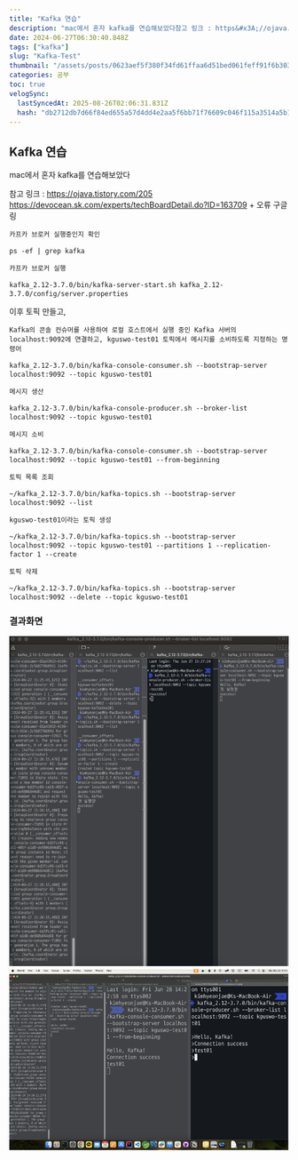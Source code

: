 ```yaml
---
title: "Kafka 연습"
description: "mac에서 혼자 kafka를 연습해보았다참고 링크 : https&#x3A;//ojava.tistory.com/205		  https&#x3A;//devocean.sk.com/experts/techBoardDetail.do?ID=163709          \+ 오류 구"
date: 2024-06-27T06:30:40.848Z
tags: ["kafka"]
slug: "Kafka-Test"
thumbnail: "/assets/posts/0623aef5f380f34fd61ffaa6d51bed061feff91f6b30372bc48dd4d585fd6873.PNG"
categories: 공부
toc: true
velogSync:
  lastSyncedAt: 2025-08-26T02:06:31.831Z
  hash: "db2712db7d66f84ed655a57d4dd4e2aa5f6bb71f76609c046f115a3514a5b1f9"
---
```


## Kafka 연습

mac에서 혼자 kafka를 연습해보았다

참고 링크 : https://ojava.tistory.com/205
		  https://devocean.sk.com/experts/techBoardDetail.do?ID=163709
          + 오류 구글링
          
`카프카 브로커 실행중인지 확인`
```          
ps -ef | grep kafka
```


`카프카 브로커 실행`
```
kafka_2.12-3.7.0/bin/kafka-server-start.sh kafka_2.12-3.7.0/config/server.properties
```

이후 토픽 만들고,


`Kafka의 콘솔 컨슈머를 사용하여 로컬 호스트에서 실행 중인 Kafka 서버의 localhost:9092에 연결하고, kguswo-test01 토픽에서 메시지를 소비하도록 지정하는 명령어`
```
kafka_2.12-3.7.0/bin/kafka-console-consumer.sh --bootstrap-server localhost:9092 --topic kguswo-test01
```

`메시지 생산`
```
kafka_2.12-3.7.0/bin/kafka-console-producer.sh --broker-list localhost:9092 --topic kguswo-test01
```

`메시지 소비`
```
kafka_2.12-3.7.0/bin/kafka-console-consumer.sh --bootstrap-server localhost:9092 --topic kguswo-test01 --from-beginning
```

`토픽 목록 조회`
```
~/kafka_2.12-3.7.0/bin/kafka-topics.sh --bootstrap-server localhost:9092 --list
```

`kguswo-test01이라는 토픽 생성`
```
~/kafka_2.12-3.7.0/bin/kafka-topics.sh --bootstrap-server localhost:9092 --topic kguswo-test01 --partitions 1 --replication-factor 1 --create
```

`토픽 삭제`
```
~/kafka_2.12-3.7.0/bin/kafka-topics.sh --bootstrap-server localhost:9092 --delete --topic kguswo-test01
```

### 결과화면
![카프카 테스트 터미널](/assets/posts/3b34cbb3104c744fd007b9f2d8389868ae9645c450ca93c17f38632668741df5.png)
![](/assets/posts/a24792e16aee3e1efba2bc7a943b7ff01578c70b98e96e03b2f8a0698e761ee7.PNG)






